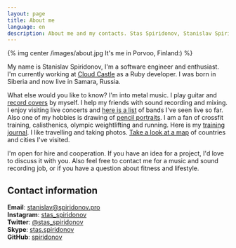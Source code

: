 ```yaml
---
layout: page
title: About me
language: en
description: About me and my contacts. Stas Spiridonov, Stanislav Spiridonov
---
```


{% img center /images/about.jpg It's me in Porvoo, Finland:) %}

My name is Stanislav Spiridonov, I'm a software engineer and enthusiast. I'm currently working at [Cloud Castle](http://castle.co/) as a Ruby developer. I was born in Siberia and now live in Samara, Russia.

What else would you like to know? I'm into metal music. I play guitar and [record covers](/music) by myself. I help my friends with sound recording and mixing. I enjoy visiting live concerts and [here is a list](/about/bands_list) of bands I've seen live so far. Also one of my hobbies is drawing of [pencil portraits](/drawings). I am a fan of crossfit training, calisthenics, olympic weightlifting and running. Here is my [training journal](https://github.com/spiridonov/training-journal). I like travelling and taking photos. [Take a look at a map](https://mapsengine.google.com/map/viewer?mid=ziVaddBS2p-0.kqGf9Lw-1rNk) of countries and cities I've visited.

I'm open for hire and cooperation. If you have an idea for a project, I'd love to discuss it with you. Also feel free to contact me for a music and sound recording job, or if you have a question about fitness and lifestyle.

## Contact information

**Email**: [stanislav@spiridonov.pro](mailto:stanislav@spiridonov.pro)  
**Instagram**: [stas_spiridonov](http://instagram.com/stas_spiridonov)  
**Twitter**: [@stas_spiridonov](http://twitter.com/stas_spiridonov)  
**Skype**: [stas.spiridonov](skype:stas.spiridonov?call)  
**GitHub**: [spiridonov](https://github.com/spiridonov)